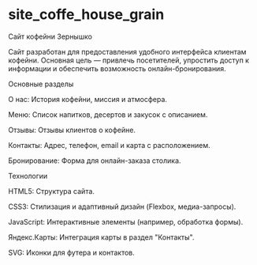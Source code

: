 # site_coffe_house_grain
Сайт кофейни Зернышко

Сайт разработан для предоставления удобного интерфейса клиентам кофейни. Основная цель — привлечь посетителей, упростить доступ к информации и обеспечить возможность онлайн-бронирования.

Основные разделы

О нас: История кофейни, миссия и атмосфера.

Меню: Список напитков, десертов и закусок с описанием.

Отзывы: Отзывы клиентов о кофейне.

Контакты: Адрес, телефон, email и карта с расположением.

Бронирование: Форма для онлайн-заказа столика.

Технологии

HTML5: Структура сайта.

CSS3: Стилизация и адаптивный дизайн (Flexbox, медиа-запросы).

JavaScript: Интерактивные элементы (например, обработка формы).

Яндекс.Карты: Интеграция карты в раздел "Контакты".

SVG: Иконки для футера и контактов.
